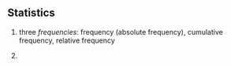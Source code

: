 Statistics
---
1. three _frequencies_: frequency (absolute frequency), cumulative frequency, relative frequency

2. 
